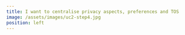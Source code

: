 ```yaml
---
title: I want to centralise privacy aspects, preferences and TOS
image: /assets/images/uc2-step4.jpg
position: left
---
```


 
